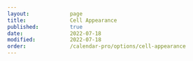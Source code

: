 ```yaml
---
layout:             page
title:              Cell Appearance
published:          true
date:               2022-07-18
modified:           2022-07-18
order:              /calendar-pro/options/cell-appearance
---
```



